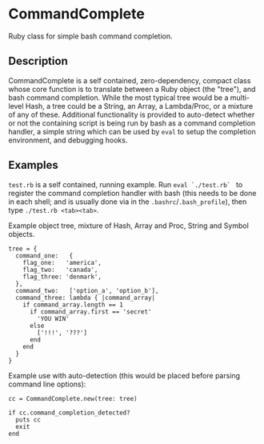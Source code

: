 # CommandComplete
Ruby class for simple bash command completion.

## Description
CommandComplete is a self contained, zero-dependency, compact class whose core function is to translate between a Ruby object (the "tree"), and bash command completion.  While the most typical tree would be a multi-level Hash, a tree could be a String, an Array, a Lambda/Proc, or a mixture of any of these.  Additional functionality is provided to auto-detect whether or not the containing script is being run by bash as a command completion handler, a simple string which can be used by `eval` to setup the completion environment, and debugging hooks.

## Examples
`test.rb` is a self contained, running example.  Run ``eval `./test.rb` `` to register the command completion handler with bash (this needs to be done in each shell; and is usually done via in the `.bashrc`/`.bash_profile`), then type `./test.rb <tab><tab>`.

Example object tree, mixture of Hash, Array and Proc, String and Symbol objects.
```
tree = {
  command_one:   {
    flag_one:   'america',
    flag_two:   'canada',
    flag_three: 'denmark',
  },
  command_two:   ['option_a', 'option_b'],
  command_three: lambda { |command_array|
    if command_array.length == 1
      if command_array.first == 'secret'
        'YOU WIN'
      else
        ['!!!', '???']
      end
    end
  }
}
```

Example use with auto-detection (this would be placed before parsing command line options):
```
cc = CommandComplete.new(tree: tree)

if cc.command_completion_detected?
  puts cc
  exit
end
```
